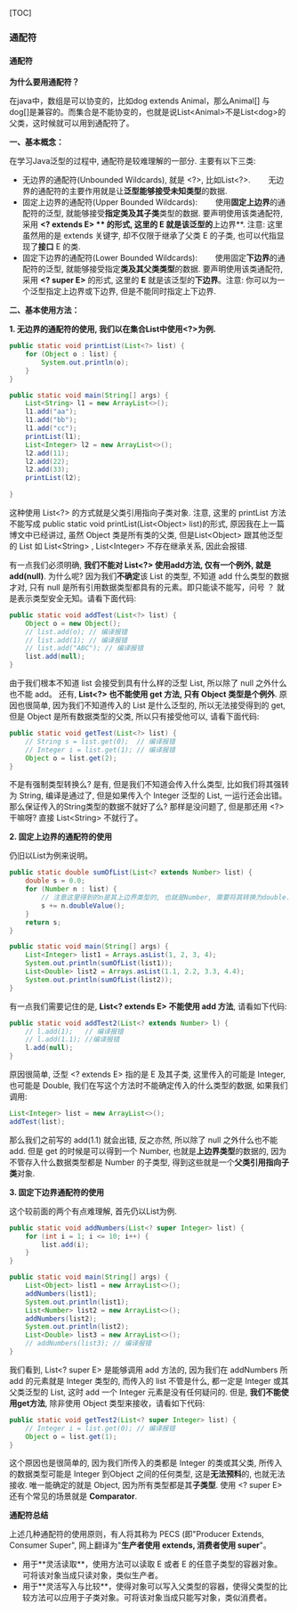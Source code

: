 [TOC]

### 通配符

#### 通配符

**为什么要用通配符？**

在java中，数组是可以协变的，比如dog extends Animal，那么Animal[] 与dog[]是兼容的。而集合是不能协变的，也就是说List\<Animal>不是List\<dog>的父类，这时候就可以用到通配符了。

**一、基本概念：**

在学习Java泛型的过程中, 通配符是较难理解的一部分. 主要有以下三类:

- 无边界的通配符(Unbounded Wildcards), 就是 \<?>, 比如List<?>.
      　　无边界的通配符的主要作用就是让**泛型能够接受未知类型**的数据. 
- 固定上边界的通配符(Upper Bounded Wildcards):
      　　使用**固定上边界**的通配符的泛型, 就能够接受**指定类及其子类**类型的数据. 要声明使用该类通配符, 采用   **<? extends E> ** 的形式, 这里的 **E** 就是该泛型的**上边界**. 注意: 这里虽然用的是 extends 关键字, 却不仅限于继承了父类 E 的子类, 也可以代指显现了**接口** E 的类. 
- 固定下边界的通配符(Lower Bounded Wildcards):
      　　使用固定**下边界**的通配符的泛型, 就能够接受指定**类及其父类类型**的数据. 要声明使用该类通配符, 采用   **<? super E>** 的形式, 这里的 **E** 就是该泛型的**下边界**。注意: 你可以为一个泛型指定上边界或下边界, 但是不能同时指定上下边界.

**二、基本使用方法：**

**1. 无边界的通配符的使用, 我们以在集合List中使用<?>为例.** 

```java
public static void printList(List<?> list) {
    for (Object o : list) {
        System.out.println(o);
    }
}

public static void main(String[] args) {
    List<String> l1 = new ArrayList<>();
    l1.add("aa");
    l1.add("bb");
    l1.add("cc");
    printList(l1);
    List<Integer> l2 = new ArrayList<>();
    l2.add(11);
    l2.add(22);
    l2.add(33);
    printList(l2);
    
}
```

这种使用 List<?> 的方式就是父类引用指向子类对象. 注意, 这里的 printList 方法不能写成 public static void printList(List\<Object> list)的形式, 原因我在上一篇博文中已经讲过, 虽然 Object 类是所有类的父类, 但是List\<Object> 跟其他泛型的 List 如 List\<String> ,  List\<Integer> 不存在继承关系, 因此会报错.

有一点我们必须明确, **我们不能对 List<?> 使用add方法, 仅有一个例外, 就是add(null)**. 为什么呢? 因为我们**不确定**该 List 的类型, 不知道 add 什么类型的数据才对, 只有 null 是所有引用数据类型都具有的元素。即只能读不能写，问号  ？ 就是表示类型安全无知。请看下面代码:

```java
public static void addTest(List<?> list) {
    Object o = new Object();
    // list.add(o); // 编译报错
    // list.add(1); // 编译报错
    // list.add("ABC"); // 编译报错
    list.add(null);
}
```

由于我们根本不知道 list 会接受到具有什么样的泛型 List, 所以除了 null 之外什么也不能 add。
还有, **List<?> 也不能使用 get 方法, 只有 Object 类型是个例外**. 原因也很简单, 因为我们不知道传入的 List 是什么泛型的, 所以无法接受得到的 get, 但是 Object 是所有数据类型的父类, 所以只有接受他可以, 请看下面代码:

```java
public static void getTest(List<?> list) {
    // String s = list.get(0);  // 编译报错
    // Integer i = list.get(1); // 编译报错
    Object o = list.get(2);
}
```

不是有强制类型转换么? 是有, 但是我们不知道会传入什么类型, 比如我们将其强转为 String, 编译是通过了, 但是如果传入个 Integer 泛型的 List, 一运行还会出错。那么保证传入的String类型的数据不就好了么? 那样是没问题了, 但是那还用 <?> 干嘛呀? 直接 List\<String> 不就行了。

**2. 固定上边界的通配符的使用**

 仍旧以List为例来说明。

```java
public static double sumOfList(List<? extends Number> list) {
    double s = 0.0;
    for (Number n : list) {
        // 注意这里得到的n是其上边界类型的, 也就是Number, 需要将其转换为double.
        s += n.doubleValue();
    }
    return s;
}

public static void main(String[] args) {
    List<Integer> list1 = Arrays.asList(1, 2, 3, 4);
    System.out.println(sumOfList(list1));
    List<Double> list2 = Arrays.asList(1.1, 2.2, 3.3, 4.4);
    System.out.println(sumOfList(list2));
}
```

有一点我们需要记住的是, **List<? extends E> 不能使用 add 方法**, 请看如下代码:

```java
public static void addTest2(List<? extends Number> l) {
    // l.add(1);   // 编译报错
    // l.add(1.1); //编译报错
    l.add(null);
}
```

原因很简单, 泛型 <? extends E> 指的是 E 及其子类, 这里传入的可能是 Integer, 也可能是 Double, 我们在写这个方法时不能确定传入的什么类型的数据, 如果我们调用:

```java
List<Integer> list = new ArrayList<>();
addTest(list);
```

那么我们之前写的 add(1.1) 就会出错, 反之亦然, 所以除了 null 之外什么也不能 add. 但是 get 的时候是可以得到一个 Number, 也就是**上边界类型**的数据的, 因为不管存入什么数据类型都是 Number 的子类型, 得到这些就是一个**父类引用指向子类**对象. 

**3. 固定下边界通配符的使用**

这个较前面的两个有点难理解, 首先仍以List为例.

```java
public static void addNumbers(List<? super Integer> list) {
    for (int i = 1; i <= 10; i++) {
        list.add(i);
    }
}

public static void main(String[] args) {
    List<Object> list1 = new ArrayList<>();
    addNumbers(list1);
    System.out.println(list1);
    List<Number> list2 = new ArrayList<>();
    addNumbers(list2);
    System.out.println(list2);
    List<Double> list3 = new ArrayList<>();
    // addNumbers(list3); // 编译报错
}
```

我们看到, List<? super E> 是能够调用 add 方法的, 因为我们在 addNumbers 所 add 的元素就是 Integer 类型的, 而传入的 list 不管是什么, 都一定是 Integer 或其父类泛型的 List, 这时 add 一个 Integer 元素是没有任何疑问的. 但是, **我们不能使用get方法**, 除非使用 Object 类型来接收，请看如下代码:

```java
public static void getTest2(List<? super Integer> list) {
    // Integer i = list.get(0); // 编译报错
    Object o = list.get(1);
}
```

这个原因也是很简单的, 因为我们所传入的类都是 Integer 的类或其父类, 所传入的数据类型可能是 Integer 到Object 之间的任何类型, 这是**无法预料**的, 也就无法接收. 唯一能确定的就是 Object, 因为所有类型都是其**子类型**.
使用 <? super E> 还有个常见的场景就是 **Comparator**. 

**通配符总结**

上述几种通配符的使用原则，有人将其称为 PECS (即"Producer Extends, Consumer Super", 网上翻译为"**生产者使用 extends, 消费者使用 super**"。

- <?> <? extends E> 用于**灵活读取**，使用方法可以读取 E 或者 E 的任意子类型的容器对象。可将该对象当成只读对象，类似生产者。
- <? super E> 用于**灵活写入与比较**，使得对象可以写入父类型的容器，使得父类型的比较方法可以应用于子类对象。可将该对象当成只能写对象，类似消费者。




